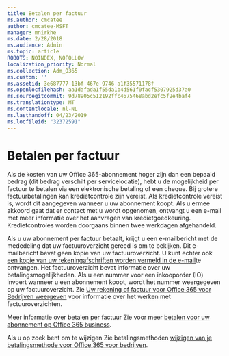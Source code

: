 ```yaml
---
title: Betalen per factuur
ms.author: cmcatee
author: cmcatee-MSFT
manager: mnirkhe
ms.date: 2/28/2018
ms.audience: Admin
ms.topic: article
ROBOTS: NOINDEX, NOFOLLOW
localization_priority: Normal
ms.collection: Adm_O365
ms.custom: ''
ms.assetid: 3e687777-13bf-467e-9746-a1f35571178f
ms.openlocfilehash: aa1dafada1f55da1b4d561f0facf5307925d37a0
ms.sourcegitcommit: 9d78905c512192ffc4675468abd2efc5f2e4baf4
ms.translationtype: MT
ms.contentlocale: nl-NL
ms.lasthandoff: 04/23/2019
ms.locfileid: "32372591"
---
```

# <a name="pay-by-invoice"></a>Betalen per factuur

Als de kosten van uw Office 365-abonnement hoger zijn dan een bepaald bedrag (dit bedrag verschilt per servicelocatie), hebt u de mogelijkheid per factuur te betalen via een elektronische betaling of een cheque. Bij grotere factuurbetalingen kan kredietcontrole zijn vereist. Als kredietcontrole vereist is, wordt dit aangegeven wanneer u uw abonnement koopt. Als u ermee akkoord gaat dat er contact met u wordt opgenomen, ontvangt u een e-mail met meer informatie over het aanvragen van kredietgoedkeuring. Kredietcontroles worden doorgaans binnen twee werkdagen afgehandeld.
  
Als u uw abonnement per factuur betaalt, krijgt u een e-mailbericht met de mededeling dat uw factuuroverzicht gereed is om te bekijken. Dit e-mailbericht bevat geen kopie van uw factuuroverzicht. U kunt echter ook [een kopie van uw rekeningafschriften worden vermeld in de e-mail](https://support.office.com/article/734f4aab-df2d-4e9b-8cb1-691910bde216)te ontvangen. Het factuuroverzicht bevat informatie over uw betalingsmogelijkheden. Als u een nummer voor een inkooporder (IO) invoert wanneer u een abonnement koopt, wordt het nummer weergegeven op uw factuuroverzicht. Zie [Uw rekening of factuur voor Office 365 voor Bedrijven weergeven](https://support.office.com/article/2ae3ea58-4fce-4592-91d6-46e9ae3ec218) voor informatie over het werken met factuuroverzichten.
  
Meer informatie over betalen per factuur Zie voor meer [betalen voor uw abonnement op Office 365 business](https://support.office.com/article/734f4aab-df2d-4e9b-8cb1-691910bde216).
  
Als u op zoek bent om te wijzigen Zie betalingsmethoden [wijzigen van je betalingsmethode voor Office 365 voor bedrijven](https://support.office.com/article/8652f539-3123-4a8f-b9bd-6aa2f0e0372d).
  

